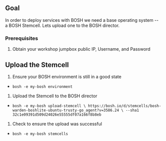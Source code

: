 ## Goal

In order to deploy services with BOSH we need a base operating system -- a BOSH Stemcell. Lets upload one to the BOSH director.

### Prerequisites

1. Obtain your workshop jumpbox public IP, Username, and Password 

## Upload the Stemcell

1. Ensure your BOSH environment is still in a good state

  - `bosh -e my-bosh environment`

1. Upload the Stemcell to the BOSH director

  - `bosh -e my-bosh upload-stemcell \
  https://bosh.io/d/stemcells/bosh-warden-boshlite-ubuntu-trusty-go_agent?v=3586.24 \
  --sha1 32c1e09391d509d24026e55555df07a166f8b8eb`

1. Check to ensure the upload was successful

  - `bosh -e my-bosh stemcells`
